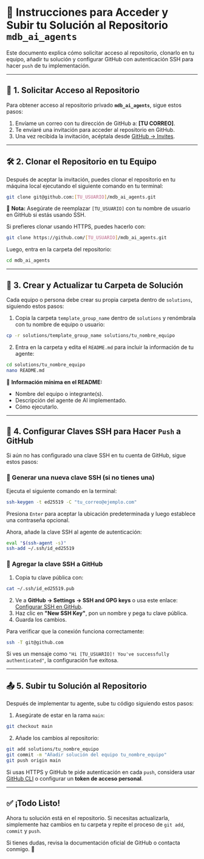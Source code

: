 # 📌 Instrucciones para Acceder y Subir tu Solución al Repositorio `mdb_ai_agents`

Este documento explica cómo solicitar acceso al repositorio, clonarlo en tu equipo, añadir tu solución y configurar GitHub con autenticación SSH para hacer `push` de tu implementación.

---

## 🚀 1. Solicitar Acceso al Repositorio  

Para obtener acceso al repositorio privado **`mdb_ai_agents`**, sigue estos pasos:  

1. Envíame un correo con tu dirección de GitHub a: **[TU CORREO]**.  
2. Te enviaré una invitación para acceder al repositorio en GitHub.  
3. Una vez recibida la invitación, acéptala desde [GitHub → Invites](https://github.com/settings/organizations).  

---

## 🛠 2. Clonar el Repositorio en tu Equipo  

Después de aceptar la invitación, puedes clonar el repositorio en tu máquina local ejecutando el siguiente comando en tu terminal:  

```bash
git clone git@github.com:[TU_USUARIO]/mdb_ai_agents.git
```

📌 **Nota:** Asegúrate de reemplazar `[TU_USUARIO]` con tu nombre de usuario en GitHub si estás usando SSH.  

Si prefieres clonar usando HTTPS, puedes hacerlo con:  

```bash
git clone https://github.com/[TU_USUARIO]/mdb_ai_agents.git
```

Luego, entra en la carpeta del repositorio:  

```bash
cd mdb_ai_agents
```

---

## 📁 3. Crear y Actualizar tu Carpeta de Solución  

Cada equipo o persona debe crear su propia carpeta dentro de `solutions`, siguiendo estos pasos:  

1. Copia la carpeta `template_group_name` dentro de `solutions` y renómbrala con tu nombre de equipo o usuario:  

```bash
cp -r solutions/template_group_name solutions/tu_nombre_equipo
```

2. Entra en la carpeta y edita el `README.md` para incluir la información de tu agente:  

```bash
cd solutions/tu_nombre_equipo
nano README.md
```

📌 **Información mínima en el README:**  
- Nombre del equipo o integrante(s).  
- Descripción del agente de AI implementado.  
- Cómo ejecutarlo.  

---

## 🔑 4. Configurar Claves SSH para Hacer `Push` a GitHub  

Si aún no has configurado una clave SSH en tu cuenta de GitHub, sigue estos pasos:  

### 🔹 Generar una nueva clave SSH (si no tienes una)  

Ejecuta el siguiente comando en la terminal:  

```bash
ssh-keygen -t ed25519 -C "tu_correo@ejemplo.com"
```

Presiona `Enter` para aceptar la ubicación predeterminada y luego establece una contraseña opcional.  

Ahora, añade la clave SSH al agente de autenticación:  

```bash
eval "$(ssh-agent -s)"
ssh-add ~/.ssh/id_ed25519
```

### 🔹 Agregar la clave SSH a GitHub  

1. Copia tu clave pública con:  

```bash
cat ~/.ssh/id_ed25519.pub
```

2. Ve a **GitHub → Settings → SSH and GPG keys** o usa este enlace: [Configurar SSH en GitHub](https://github.com/settings/keys).  
3. Haz clic en **"New SSH Key"**, pon un nombre y pega tu clave pública.  
4. Guarda los cambios.  

Para verificar que la conexión funciona correctamente:  

```bash
ssh -T git@github.com
```

Si ves un mensaje como `"Hi [TU_USUARIO]! You've successfully authenticated"`, la configuración fue exitosa.  

---

## 📤 5. Subir tu Solución al Repositorio  

Después de implementar tu agente, sube tu código siguiendo estos pasos:  

1. Asegúrate de estar en la rama `main`:  

```bash
git checkout main
```

2. Añade los cambios al repositorio:  

```bash
git add solutions/tu_nombre_equipo
git commit -m "Añadir solución del equipo tu_nombre_equipo"
git push origin main
```

Si usas HTTPS y GitHub te pide autenticación en cada `push`, considera usar [GitHub CLI](https://cli.github.com/) o configurar un **token de acceso personal**.  

---

## ✅ ¡Todo Listo!  

Ahora tu solución está en el repositorio. Si necesitas actualizarla, simplemente haz cambios en tu carpeta y repite el proceso de `git add`, `commit` y `push`.  

Si tienes dudas, revisa la documentación oficial de GitHub o contacta conmigo. 🚀  

